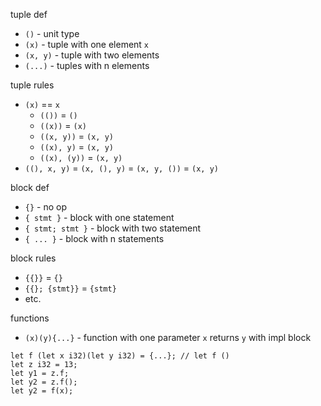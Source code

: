 
tuple def
* `()` - unit type
* `(x)` - tuple with one element `x`
* `(x, y)` - tuple with two elements
* `(...)` - tuples with n elements

tuple rules
* `(x)` == `x`
  * `(())` = `()`
  * `((x))` = `(x)`
  * `((x, y))` = `(x, y)`
  * `((x), y)` = `(x, y)`
  * `((x), (y))` = `(x, y)`
* `((), x, y)` = `(x, (), y)` = `(x, y, ())` = `(x, y)`

block def
* `{}` - no op
* `{ stmt }` -  block with one statement
* `{ stmt; stmt }` -  block with two statement
* `{ ... }` - block with n statements

block rules
* `{{}}` = `{}`
* `{{}; {stmt}}` = `{stmt}`
* etc.

functions
* `(x)(y){...}` - function with one parameter `x` returns `y` with impl block

```
let f (let x i32)(let y i32) = {...}; // let f ()
let z i32 = 13;
let y1 = z.f;
let y2 = z.f();
let y2 = f(x);
```
